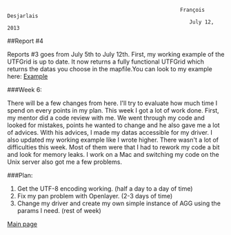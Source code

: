                                                                                                                             
                                                            François Desjarlais                                                     
                                                               July 12, 2013 
##Report #4

Reports #3 goes from July 5th to July 12th. First, my working example of the UTFGrid is up to date. It now returns a fully functional UTFGrid which returns the datas you choose in the mapfile.You can look to my example here: [Example](http://msgsoc.mapgears.com/projet_utfgrid/testhtmlmapserver.html)

###Week 6:

There will be a few changes from here. I'll try to evaluate how much time I spend on every points in my plan. This week I got a lot of work done. First, my mentor did a code review with me. We went through my code and looked for mistakes, points he wanted to change and he also gave me a lot of advices. With his advices, I made my datas accessible for my driver. I also updated my working example like I wrote higher.
There wasn't a lot of difficulties this week. Most of them were that I had to rework my code a bit and look for memory leaks. I work on a Mac and switching my code on the Unix server also got me a few problems.

###Plan:

1.  Get the UTF-8 encoding working. (half a day to a day of time)
2.  Fix my pan problem with Openlayer. (2-3 days of time)
3.  Change my driver and create my own simple instance of AGG using the params I need. (rest of week)

[Main page](GSoC-UTF-Grid-implementation)